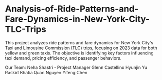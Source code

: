 # Analysis-of-Ride-Patterns-and-Fare-Dynamics-in-New-York-City-TLC-Trips
This project analyzes ride patterns and fare dynamics for New York City's Taxi and Limousine Commission (TLC) trips, focusing on 2023 data for both yellow and green taxis. The objective is identifying key factors influencing taxi demand, pricing efficiency, and passenger behaviors.

Our Team: 
Neha Shastri - Project Manager
Glenn Castellino
Hyunjin Yu
Raskirt Bhatia
Quan Nguyen
Yifeng Chen

